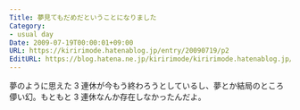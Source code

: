 ```yaml
---
Title: 夢見てもだめだということになりました
Category:
- usual day
Date: 2009-07-19T00:00:01+09:00
URL: https://kiririmode.hatenablog.jp/entry/20090719/p2
EditURL: https://blog.hatena.ne.jp/kiririmode/kiririmode.hatenablog.jp/atom/entry/8454420450078212836
---
```



夢のように思えた 3 連休が今もう終わろうとしているし、夢とか結局のところ儚い幻。もともと 3 連休なんか存在しなかったんだよ。
